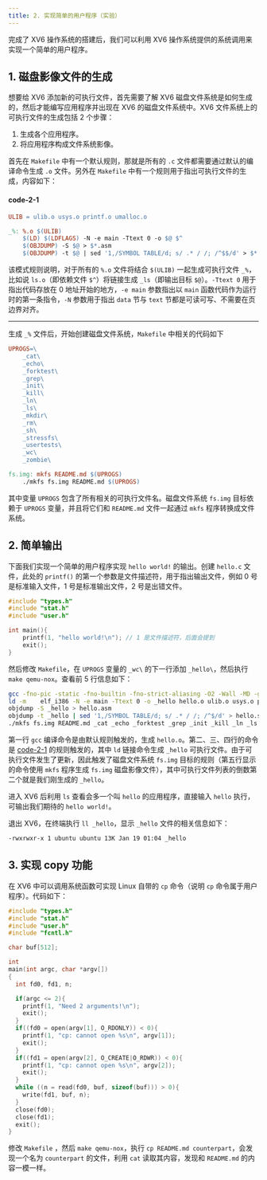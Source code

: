```yaml
---
title: 2. 实现简单的用户程序（实验）
---
```


完成了 XV6 操作系统的搭建后，我们可以利用 XV6 操作系统提供的系统调用来实现一个简单的用户程序。

## 1. 磁盘影像文件的生成

想要给 XV6 添加新的可执行文件，首先需要了解 XV6 磁盘文件系统是如何生成的，然后才能编写应用程序并出现在 XV6 的磁盘文件系统中。XV6 文件系统上的可执行文件的生成包括 2 个步骤：

1. 生成各个应用程序。
2. 将应用程序构成文件系统影像。

首先在 `Makefile` 中有一个默认规则，那就是所有的 `.c` 文件都需要通过默认的编译命令生成 `.o` 文件。另外在 `Makefile` 中有一个规则用于指出可执行文件的生成，内容如下：

#### code-2-1

```makefile
ULIB = ulib.o usys.o printf.o umalloc.o

_%: %.o $(ULIB)
    $(LD) $(LDFLAGS) -N -e main -Ttext 0 -o $@ $^
    $(OBJDUMP) -S $@ > $*.asm
    $(OBJDUMP) -t $@ | sed '1,/SYMBOL TABLE/d; s/ .* / /; /^$$/d' > $*.sym
```

该模式规则说明，对于所有的 `%.o` 文件将结合 `$(ULIB)` 一起生成可执行文件 `_%`，比如说 `ls.o`（即依赖文件 `$^`）将链接生成 `_ls`（即输出目标 `$@`）。`-Ttext 0` 用于指出代码存放在 0 地址开始的地方，`-e main` 参数指出以 `main` 函数代码作为运行时的第一条指令，`-N` 参数用于指出 `data` 节与 `text` 节都是可读可写、不需要在页边界对齐。

---

生成 `_%` 文件后，开始创建磁盘文件系统，`Makefile` 中相关的代码如下

```makefile
UPROGS=\
    _cat\
    _echo\
    _forktest\
    _grep\
    _init\
    _kill\
    _ln\
    _ls\
    _mkdir\
    _rm\
    _sh\
    _stressfs\
    _usertests\
    _wc\
    _zombie\

fs.img: mkfs README.md $(UPROGS)
    ./mkfs fs.img README.md $(UPROGS)
```

其中变量 `UPROGS` 包含了所有相关的可执行文件名。磁盘文件系统 `fs.img` 目标依赖于 `UPROGS` 变量，并且将它们和 `README.md` 文件一起通过 `mkfs` 程序转换成文件系统。

## 2. 简单输出

下面我们实现一个简单的用户程序实现 `hello world!` 的输出。创建 `hello.c` 文件，此处的 `printf()` 的第一个参数是文件描述符，用于指出输出文件，例如 0 号是标准输入文件，1 号是标准输出文件，2 号是出错文件。

```c
#include "types.h"
#include "stat.h"
#include "user.h"

int main(){
	printf(1, "hello world!\n"); // 1 是文件描述符，后面会提到
	exit();
}
```

然后修改 `Makefile`，在 `UPROGS` 变量的 `_wc\` 的下一行添加 `_hello\`，然后执行 `make qemu-nox`。查看前 5 行信息如下：

```bash
gcc -fno-pic -static -fno-builtin -fno-strict-aliasing -O2 -Wall -MD -ggdb -m32 -Werror -fno-omit-frame-pointer -fno-stack-protector -fno-pie -no-pie   -c -o hello.o hello.c
ld -m    elf_i386 -N -e main -Ttext 0 -o _hello hello.o ulib.o usys.o printf.o umalloc.o
objdump -S _hello > hello.asm
objdump -t _hello | sed '1,/SYMBOL TABLE/d; s/ .* / /; /^$/d' > hello.sym
./mkfs fs.img README.md _cat _echo _forktest _grep _init _kill _ln _ls _mkdir _rm _sh _stressfs _usertests _wc _hello _zombie 
```

第一行 `gcc` 编译命令是由默认规则触发的，生成 `hello.o`。第二、三、四行的命令是 [code-2-1](#code-2-1) 的规则触发的，其中 `ld` 链接命令生成 `_hello` 可执行文件。由于可执行文件发生了更新，因此触发了磁盘文件系统 `fs.img` 目标的规则（第五行显示的命令使用 `mkfs` 程序生成 `fs.img` 磁盘影像文件），其中可执行文件列表的倒数第二个就是我们刚生成的 `_hello`。

进入 XV6 后利用 `ls` 查看会多一个叫 `hello` 的应用程序，直接输入 `hello` 执行，可输出我们期待的 `hello world!`。

退出 XV6，在终端执行 `ll _hello`，显示 `_hello` 文件的相关信息如下：

```bash
-rwxrwxr-x 1 ubuntu ubuntu 13K Jan 19 01:04 _hello
```

## 3. 实现 copy 功能

在 XV6 中可以调用系统函数可实现 Linux 自带的 `cp` 命令（说明 `cp` 命令属于用户程序）。代码如下：

```c
#include "types.h"
#include "stat.h"
#include "user.h"
#include "fcntl.h"

char buf[512];

int
main(int argc, char *argv[])
{
  int fd0, fd1, n;

  if(argc <= 2){
    printf(1, "Need 2 arguments!\n");
    exit();
  }
  if((fd0 = open(argv[1], O_RDONLY)) < 0){
    printf(1, "cp: cannot open %s\n", argv[1]);
    exit();
  }
  if((fd1 = open(argv[2], O_CREATE|O_RDWR)) < 0){
    printf(1, "cp: cannot open %s\n", argv[2]); 
    exit();
  }  
  while ((n = read(fd0, buf, sizeof(buf))) > 0){
    write(fd1, buf, n);
  }
  close(fd0);
  close(fd1);
  exit();
}
```

修改 `Makefile` ，然后 `make qemu-nox`，执行 `cp README.md counterpart`，会发现一个名为 `counterpart` 的文件，利用 `cat` 读取其内容，发现和 `README.md` 的内容一模一样。